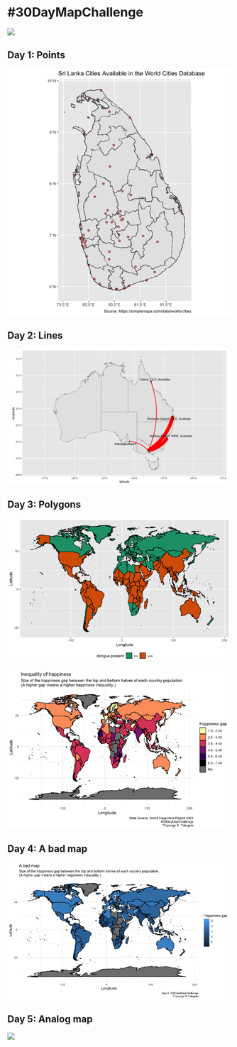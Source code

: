 
# #30DayMapChallenge

![](https://raw.githubusercontent.com/tjukanovt/30DayMapChallenge/main/images/flyers/30dmc-2023.png)


## Day 1: Points

![](day1.png)


## Day 2: Lines

![](day2.png)

## Day 3: Polygons

![](day3.png)

![](day3_2.png)

## Day 4: A bad map

![](day4.png)

## Day 5: Analog map

![](day5.png)
